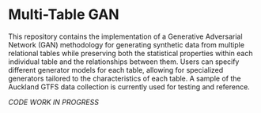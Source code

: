 # Multi-Table GAN

This repository contains the implementation of a Generative Adversarial Network (GAN) methodology for generating synthetic data from multiple relational tables while preserving both the statistical properties within each individual table and the relationships between them. Users can specify different generator models for each table, allowing for specialized generators tailored to the characteristics of each table.
A sample of the Auckland GTFS data collection is currently used for testing and reference.

*CODE WORK IN PROGRESS*
